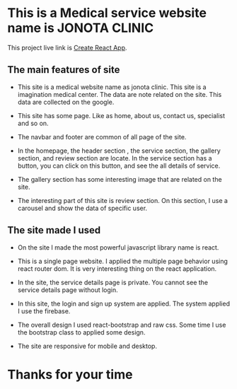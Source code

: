 # This is a Medical service website name is JONOTA CLINIC

This project live link is [Create React App](https://jonota-clinic.web.app/).

## The main features of site

- This site is a medical website name as jonota clinic. This site is a imagination medical center. The data are note related on the site. This data are collected on the google.

- This site has some page. Like as home, about us, contact us, specialist and so on.

- The navbar and footer are common of all page of the site.

- In the homepage, the header section , the service section, the gallery section, and review section are locate. In the service section has a button, you can click on this button, and see the all details of service.

- The gallery section has some interesting image that are related on the site.

- The interesting part of this site is review section. On this section, I use a carousel and show the data of specific user.

## The site made I used

- On the site I made the most powerful javascript library name is react.

- This is a single page website. I applied the multiple page behavior using react router dom. It is very interesting thing on the react application.

- In the site, the service details page is private. You cannot see the service details page without login.

- In this site, the login and sign up system are applied. The system applied I use the firebase.

- The overall design I used react-bootstrap and raw css. Some time I use the bootstrap class to applied some design.

- The site are responsive for mobile and desktop.

# Thanks for your time
